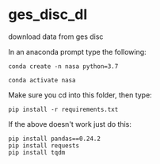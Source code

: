 # ges_disc_dl
download data from ges disc


In an anaconda prompt type the following:

~~~
conda create -n nasa python=3.7 

conda activate nasa

~~~

Make sure you cd into this folder, then type:


~~~
pip install -r requirements.txt
~~~

If the above doesn't work just do this:

~~~
pip install pandas==0.24.2
pip install requests
pip install tqdm
~~~

